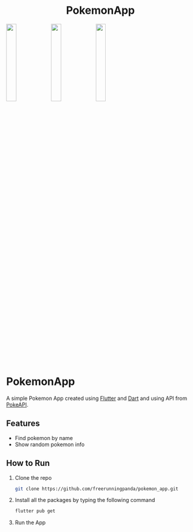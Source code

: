 <h1 align="center">PokemonApp</h1>

<p align="center">

<img src="https://user-images.githubusercontent.com/91142494/156648446-3debb653-d8cb-428e-8f61-ec80f09ce8fa.png" width="23%"></img>
<img src="https://user-images.githubusercontent.com/91142494/156647906-7655b0d2-c32e-4be7-93f9-3e6f5554661e.png" width="23%"></img>
<img src="https://user-images.githubusercontent.com/91142494/158078256-12e50582-37cb-42e1-9f07-f5f8d40e3f03.png" width="23%"></img>
</p>


# PokemonApp

A simple Pokemon App created using [Flutter](https://flutter.dev/) and [Dart](https://dart.dev/) and using API from [PokeAPI](https://pokeapi.co/).


## Features

- Find pokemon by name
- Show random pokemon info


## How to Run

1. Clone the repo
   ```sh
   git clone https://github.com/freerunningpanda/pokemon_app.git
   ```
2. Install all the packages by typing the following command
   ```sh
   flutter pub get
   ```
3. Run the App


